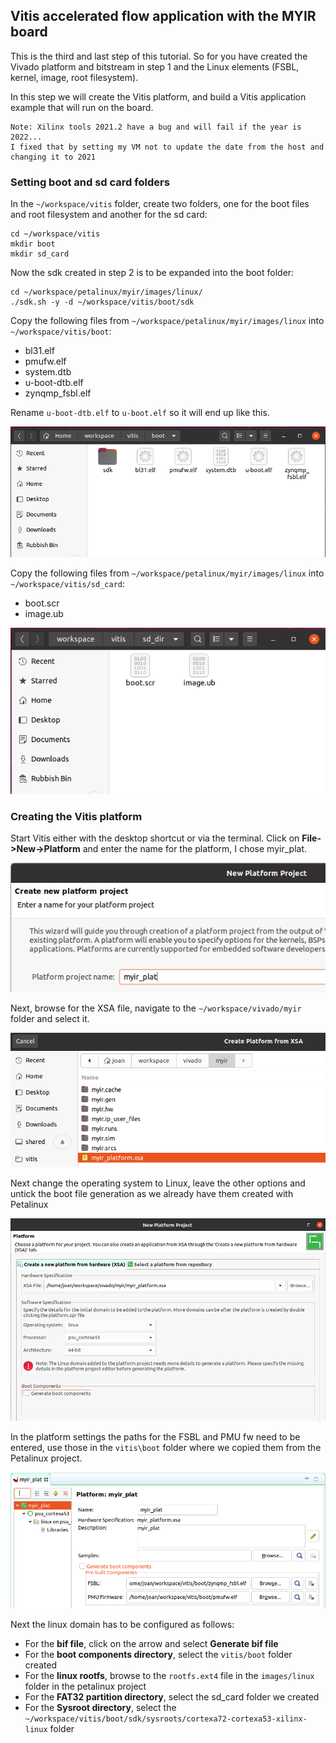 ## Vitis accelerated flow application with the MYIR board
This is the third and last step of this tutorial. So for you have created the Vivado platform and bitstream in step 1 and the Linux elements (FSBL, kernel, image, root filesystem).

In this step we will create the Vitis platform, and build a Vitis application example that will run on the board.
```
Note: Xilinx tools 2021.2 have a bug and will fail if the year is 2022...
I fixed that by setting my VM not to update the date from the host and changing it to 2021
```
### Setting boot and sd card folders
In the `~/workspace/vitis` folder, create two folders, one for the boot files and root filesystem and another for the sd card:
```
cd ~/workspace/vitis
mkdir boot
mkdir sd_card
```
Now the sdk created in step 2 is to be expanded into the boot folder:
```
cd ~/workspace/petalinux/myir/images/linux/
./sdk.sh -y -d ~/workspace/vitis/boot/sdk
```
Copy the following files from `~/workspace/petalinux/myir/images/linux` into `~/workspace/vitis/boot`:
* bl31.elf
* pmufw.elf
* system.dtb
* u-boot-dtb.elf
* zynqmp_fsbl.elf

Rename `u-boot-dtb.elf` to `u-boot.elf` so it will end up like this.

![missing file](images/03_010.png)

Copy the following files from `~/workspace/petalinux/myir/images/linux` into `~/workspace/vitis/sd_card`:
* boot.scr
* image.ub

![missing file](images/03_020.png)

### Creating the Vitis platform
Start Vitis either with the desktop shortcut or via the terminal.
Click on **File->New->Platform** and enter the name for the platform, I chose myir_plat.

![missing file](images/03_030.png)

Next, browse for the XSA file, navigate to the `~/workspace/vivado/myir` folder and select it.

![missing file](images/03_040.png)

Next change the operating system to Linux, leave the other options and untick the boot file generation as we already have them created with Petalinux

![missing file](images/03_050.png)

In the platform settings the paths for the FSBL and PMU fw need to be entered, use those in the `vitis\boot` folder where we copied them from the Petalinux project.

![missing file](images/03_060.png)

Next the linux domain has to be configured as follows:
- For the **bif file**, click on the arrow and select **Generate bif file**
- For the **boot components directory**, select the `vitis/boot` folder created
- For the **linux rootfs**, browse to the `rootfs.ext4` file in the `images/linux` folder in the petalinux project
- For the **FAT32 partition directory**, select the sd_card folder we created
- For the **Sysroot directory**, select the `~/workspace/vitis/boot/sdk/sysroots/cortexa72-cortexa53-xilinx-linux` folder






